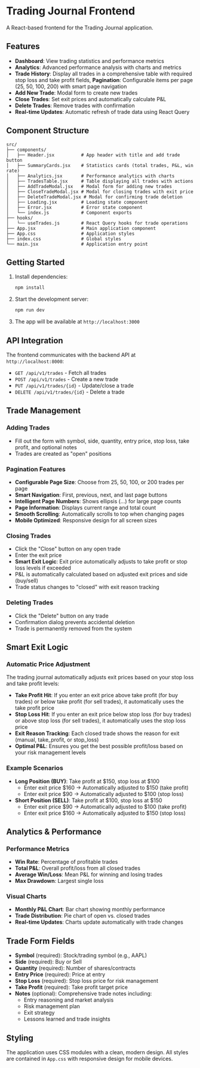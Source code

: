 # Trading Journal Frontend

A React-based frontend for the Trading Journal application.

## Features

- **Dashboard**: View trading statistics and performance metrics
- **Analytics**: Advanced performance analysis with charts and metrics
- **Trade History**: Display all trades in a comprehensive table with required stop loss and take profit fields, **Pagination**: Configurable items per page (25, 50, 100, 200) with smart page navigation
- **Add New Trade**: Modal form to create new trades
- **Close Trades**: Set exit prices and automatically calculate P&L
- **Delete Trades**: Remove trades with confirmation
- **Real-time Updates**: Automatic refresh of trade data using React Query

## Component Structure

```
src/
├── components/
│   ├── Header.jsx          # App header with title and add trade button
│   ├── SummaryCards.jsx    # Statistics cards (total trades, P&L, win rate)
│   ├── Analytics.jsx       # Performance analytics with charts
│   ├── TradesTable.jsx     # Table displaying all trades with actions
│   ├── AddTradeModal.jsx   # Modal form for adding new trades
│   ├── CloseTradeModal.jsx # Modal for closing trades with exit price
│   ├── DeleteTradeModal.jsx # Modal for confirming trade deletion
│   ├── Loading.jsx         # Loading state component
│   ├── Error.jsx           # Error state component
│   └── index.js            # Component exports
├── hooks/
│   └── useTrades.js        # React Query hooks for trade operations
├── App.jsx                 # Main application component
├── App.css                 # Application styles
├── index.css               # Global styles
└── main.jsx                # Application entry point
```

## Getting Started

1. Install dependencies:
   ```bash
   npm install
   ```

2. Start the development server:
   ```bash
   npm run dev
   ```

3. The app will be available at `http://localhost:3000`

## API Integration

The frontend communicates with the backend API at `http://localhost:8000`:

- `GET /api/v1/trades` - Fetch all trades
- `POST /api/v1/trades` - Create a new trade
- `PUT /api/v1/trades/{id}` - Update/close a trade
- `DELETE /api/v1/trades/{id}` - Delete a trade

## Trade Management

### Adding Trades
- Fill out the form with symbol, side, quantity, entry price, stop loss, take profit, and optional notes
- Trades are created as "open" positions

### Pagination Features
- **Configurable Page Size**: Choose from 25, 50, 100, or 200 trades per page
- **Smart Navigation**: First, previous, next, and last page buttons
- **Intelligent Page Numbers**: Shows ellipsis (...) for large page counts
- **Page Information**: Displays current range and total count
- **Smooth Scrolling**: Automatically scrolls to top when changing pages
- **Mobile Optimized**: Responsive design for all screen sizes

### Closing Trades
- Click the "Close" button on any open trade
- Enter the exit price
- **Smart Exit Logic**: Exit price automatically adjusts to take profit or stop loss levels if exceeded
- P&L is automatically calculated based on adjusted exit prices and side (buy/sell)
- Trade status changes to "closed" with exit reason tracking

### Deleting Trades
- Click the "Delete" button on any trade
- Confirmation dialog prevents accidental deletion
- Trade is permanently removed from the system

## Smart Exit Logic

### Automatic Price Adjustment
The trading journal automatically adjusts exit prices based on your stop loss and take profit levels:

- **Take Profit Hit**: If you enter an exit price above take profit (for buy trades) or below take profit (for sell trades), it automatically uses the take profit price
- **Stop Loss Hit**: If you enter an exit price below stop loss (for buy trades) or above stop loss (for sell trades), it automatically uses the stop loss price
- **Exit Reason Tracking**: Each closed trade shows the reason for exit (manual, take_profit, or stop_loss)
- **Optimal P&L**: Ensures you get the best possible profit/loss based on your risk management levels

### Example Scenarios
- **Long Position (BUY)**: Take profit at $150, stop loss at $100
  - Enter exit price $160 → Automatically adjusted to $150 (take profit)
  - Enter exit price $90 → Automatically adjusted to $100 (stop loss)
- **Short Position (SELL)**: Take profit at $100, stop loss at $150
  - Enter exit price $90 → Automatically adjusted to $100 (take profit)
  - Enter exit price $160 → Automatically adjusted to $150 (stop loss)

## Analytics & Performance

### Performance Metrics
- **Win Rate**: Percentage of profitable trades
- **Total P&L**: Overall profit/loss from all closed trades
- **Average Win/Loss**: Mean P&L for winning and losing trades
- **Max Drawdown**: Largest single loss

### Visual Charts
- **Monthly P&L Chart**: Bar chart showing monthly performance
- **Trade Distribution**: Pie chart of open vs. closed trades
- **Real-time Updates**: Charts update automatically with trade changes

## Trade Form Fields

- **Symbol** (required): Stock/trading symbol (e.g., AAPL)
- **Side** (required): Buy or Sell
- **Quantity** (required): Number of shares/contracts
- **Entry Price** (required): Price at entry
- **Stop Loss** (required): Stop loss price for risk management
- **Take Profit** (required): Take profit target price
- **Notes** (optional): Comprehensive trade notes including:
  - Entry reasoning and market analysis
  - Risk management plan
  - Exit strategy
  - Lessons learned and trade insights

## Styling

The application uses CSS modules with a clean, modern design. All styles are contained in `App.css` with responsive design for mobile devices.
